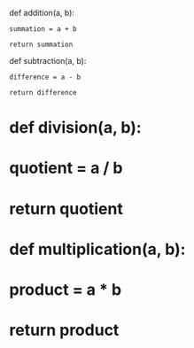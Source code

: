 def addition(a, b):

 	summation = a + b

 	return summation


 def subtraction(a, b):

 	difference = a - b

 	return difference


# def division(a, b):

# 	quotient = a / b

# 	return quotient

# def multiplication(a, b):

# 	product = a * b

# 	return product
